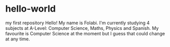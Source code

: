 # hello-world
my first repository
Hello! My name is Folabi.
I'm currently studying 4 subjects at A-Level: Computer Science, Maths, Physics and Spanish.
My favourite is Computer Science at the moment but I guess that could change at any time.
